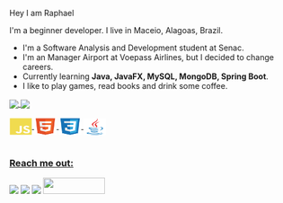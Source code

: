 Hey I am Raphael

I'm a beginner developer. I live in Maceio, Alagoas, Brazil. 

-  I'm a Software Analysis and Development student at Senac.
-  I'm an Manager Airport at Voepass Airlines, but I decided to change careers.
-  Currently learning **Java, JavaFX, MySQL, MongoDB, Spring Boot**.
-  I like to play games, read books and drink some coffee.


<!-- Status -->
 <div>
  <a href="https://github.com/foxihh">
  <img width="390" align="center" src="https://github-readme-stats.vercel.app/api?username=foxihh&show_icons=true&theme=codeSTACKr&include_all_commits=true&count_private=False"/>
  <img width="390" align="center" src="https://github-readme-stats.vercel.app/api/top-langs/?username=foxihh&layout=compact&langs_count=9&theme=codeSTACKr"/>
</div>
<div style="display: inline_block"><br>
  <img align="center" alt="Js" height="30" width="40" src="https://raw.githubusercontent.com/devicons/devicon/master/icons/javascript/javascript-plain.svg">
  <img align="center" alt="HTML" height="30" width="40" src="https://raw.githubusercontent.com/devicons/devicon/master/icons/html5/html5-original.svg">
  <img align="center" alt="CSS" height="30" width="40" src="https://raw.githubusercontent.com/devicons/devicon/master/icons/css3/css3-original.svg">
  <img align="center" alt="Java" height="30" width="40" src="https://raw.githubusercontent.com/devicons/devicon/master/icons/java/java-original.svg">
</div>
<br>
 
### Reach me out:
<!-- Contatos --> 
<div> 
  <a href="https://www.instagram.com/raphacsi/" target="_blank"><img src="https://img.shields.io/badge/-Instagram-%23E4405F?style=for-the-badge&logo=instagram&logoColor=white" target="_blank"></a>
  <a href="mailto:rapha.scampos@gmail.com"><img src="https://img.shields.io/badge/-Gmail-%23333?style=for-the-badge&logo=gmail&logoColor=white" target="_blank"></a>
  <a href="https://www.linkedin.com/in/raphael-campos-09b805170/" target="_blank"><img src="https://img.shields.io/badge/-LinkedIn-%230077B5?style=for-the-badge&logo=linkedin&logoColor=white" target="_blank"></a> 
  <a href="https://foxihh.github.io/Portfolio/" target="_blank"><img height="28.4" width="110" src="https://img.shields.io/badge/-Portfolio-&?style=for-the-badge" target="_blank">
 
  
</div>
